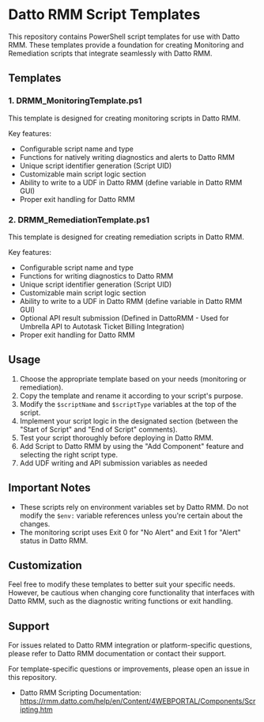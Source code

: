 # Datto RMM Script Templates

This repository contains PowerShell script templates for use with Datto RMM.
These templates provide a foundation for creating Monitoring and Remediation scripts that integrate seamlessly with Datto RMM.

## Templates

### 1. DRMM_MonitoringTemplate.ps1

This template is designed for creating monitoring scripts in Datto RMM.

Key features:

- Configurable script name and type
- Functions for natively writing diagnostics and alerts to Datto RMM
- Unique script identifier generation (Script UID)
- Customizable main script logic section
- Ability to write to a UDF in Datto RMM (define variable in Datto RMM GUI)
- Proper exit handling for Datto RMM

### 2. DRMM_RemediationTemplate.ps1

This template is designed for creating remediation scripts in Datto RMM.

Key features:

- Configurable script name and type
- Functions for writing diagnostics to Datto RMM
- Unique script identifier generation (Script UID)
- Customizable main script logic section
- Ability to write to a UDF in Datto RMM (define variable in Datto RMM GUI)
- Optional API result submission (Defined in DattoRMM - Used for Umbrella API to Autotask Ticket Billing Integration)
- Proper exit handling for Datto RMM

## Usage

1. Choose the appropriate template based on your needs (monitoring or remediation).
2. Copy the template and rename it according to your script's purpose.
3. Modify the `$scriptName` and `$scriptType` variables at the top of the script.
4. Implement your script logic in the designated section (between the "Start of Script" and "End of Script" comments).
5. Test your script thoroughly before deploying in Datto RMM.
6. Add Script to Datto RMM by using the "Add Component" feature and selecting the right script type.
7. Add UDF writing and API submission variables as needed

## Important Notes

- These scripts rely on environment variables set by Datto RMM. Do not modify the `$env:` variable references unless you're certain about the changes.
- The monitoring script uses Exit 0 for "No Alert" and Exit 1 for "Alert" status in Datto RMM.

## Customization

Feel free to modify these templates to better suit your specific needs. However, be cautious when changing core functionality that interfaces with Datto RMM, such as the diagnostic writing functions or exit handling.

## Support

For issues related to Datto RMM integration or platform-specific questions, please refer to Datto RMM documentation or contact their support.

For template-specific questions or improvements, please open an issue in this repository.

- Datto RMM Scripting Documentation:
  https://rmm.datto.com/help/en/Content/4WEBPORTAL/Components/Scripting.htm
